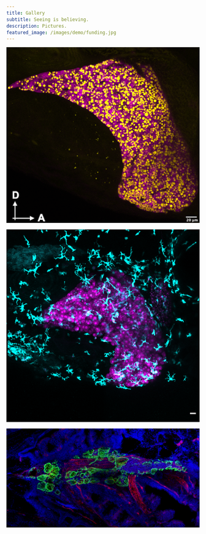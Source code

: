 ```yaml
---
title: Gallery
subtitle: Seeing is believing.
description: Pictures.
featured_image: /images/demo/funding.jpg
---
```


<div class="gallery" data-columns="4">  
    <p><kbd>
        <img src="/images/gallery/Steatosis.png">  
        </kbd>
<!--    <p><img src="/images/gallery/" alt="ULB" style="width:266px;height:133px">  -->
    <p><img src="/images/gallery/Fed_MAX_Image-1.png">
    <p><img src="/images/gallery/Thyroid adult_flt1.png">  
</div>